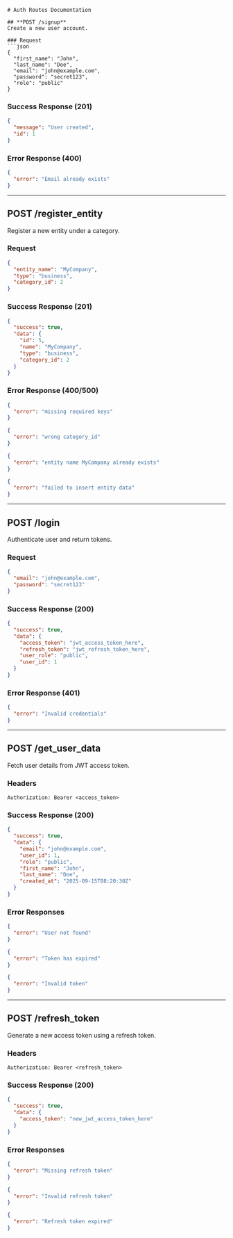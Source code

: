 
````
# Auth Routes Documentation

## **POST /signup**
Create a new user account.

### Request
```json
{
  "first_name": "John",
  "last_name": "Doe",
  "email": "john@example.com",
  "password": "secret123",
  "role": "public"
}
````

### Success Response (201)

```json
{
  "message": "User created",
  "id": 1
}
```

### Error Response (400)

```json
{
  "error": "Email already exists"
}
```

---

## **POST /register\_entity**

Register a new entity under a category.

### Request

```json
{
  "entity_name": "MyCompany",
  "type": "business",
  "category_id": 2
}
```

### Success Response (201)

```json
{
  "success": true,
  "data": {
    "id": 5,
    "name": "MyCompany",
    "type": "business",
    "category_id": 2
  }
}
```

### Error Response (400/500)

```json
{
  "error": "missing required keys"
}
```

```json
{
  "error": "wrong category_id"
}
```

```json
{
  "error": "entity name MyCompany already exists"
}
```

```json
{
  "error": "failed to insert entity data"
}
```

---

## **POST /login**

Authenticate user and return tokens.

### Request

```json
{
  "email": "john@example.com",
  "password": "secret123"
}
```

### Success Response (200)

```json
{
  "success": true,
  "data": {
    "access_token": "jwt_access_token_here",
    "refresh_token": "jwt_refresh_token_here",
    "user_role": "public",
    "user_id": 1
  }
}
```

### Error Response (401)

```json
{
  "error": "Invalid credentials"
}
```

---

## **POST /get\_user\_data**

Fetch user details from JWT access token.

### Headers

```
Authorization: Bearer <access_token>
```

### Success Response (200)

```json
{
  "success": true,
  "data": {
    "email": "john@example.com",
    "user_id": 1,
    "role": "public",
    "first_name": "John",
    "last_name": "Doe",
    "created_at": "2025-09-15T08:20:30Z"
  }
}
```

### Error Responses

```json
{
  "error": "User not found"
}
```

```json
{
  "error": "Token has expired"
}
```

```json
{
  "error": "Invalid token"
}
```

---

## **POST /refresh\_token**

Generate a new access token using a refresh token.

### Headers

```
Authorization: Bearer <refresh_token>
```

### Success Response (200)

```json
{
  "success": true,
  "data": {
    "access_token": "new_jwt_access_token_here"
  }
}
```

### Error Responses

```json
{
  "error": "Missing refresh token"
}
```

```json
{
  "error": "Invalid refresh token"
}
```

```json
{
  "error": "Refresh token expired"
}
```

